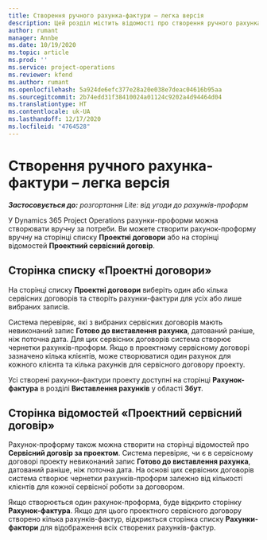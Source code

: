 ```yaml
---
title: Створення ручного рахунка-фактури – легка версія
description: Цей розділ містить відомості про створення ручного рахунка-проформи у Project Operations.
author: rumant
manager: Annbe
ms.date: 10/19/2020
ms.topic: article
ms.prod: ''
ms.service: project-operations
ms.reviewer: kfend
ms.author: rumant
ms.openlocfilehash: 5a924de6efc377e28a20e038e7deac04616b95aa
ms.sourcegitcommit: 2b74edd31f38410024a01124c9202a4d94464d04
ms.translationtype: HT
ms.contentlocale: uk-UA
ms.lasthandoff: 12/17/2020
ms.locfileid: "4764528"
---
```

# <a name="create-a-manual-proforma-invoice---lite"></a>Створення ручного рахунка-фактури – легка версія

_**Застосовується до:** розгортання Lite: від угоди до рахунків-проформ_

У Dynamics 365 Project Operations рахунки-проформи можна створювати вручну за потреби. Ви можете створити рахунок-проформу вручну на сторінці списку **Проектні договори** або на сторінці відомостей **Проектний сервісний договір**.

##  <a name="project-contracts-list-page"></a>Сторінка списку «Проектні договори»

На сторінці списку **Проектні договори** виберіть один або кілька сервісних договорів та створіть рахунки-фактури для усіх або лише вибраних записів.

Система перевіряє, які з вибраних сервісних договорів мають невиконаний запис **Готово до виставлення рахунка**, датований раніше, ніж поточна дата. Для цих сервісних договорів система створює чернетки рахунків-проформ. Якщо в проектному сервісному договорі зазначено кілька клієнтів, може створюватися один рахунок для кожного клієнта та кілька рахунків для сервісного договору проекту.

Усі створені рахунки-фактури проекту доступні на сторінці **Рахунок-фактура** в розділі **Виставлення рахунків** у області **Збут**.

## <a name="project-contract-details-page"></a>Сторінка відомостей «Проектний сервісний договір»

Рахунок-проформу також можна створити на сторінці відомостей про **Сервісний договір за проектом**. Система перевіряє, чи є в сервісному договорі проекту невиконаний запис **Готово до виставлення рахунка**, датований раніше, ніж поточна дата. На основі цих сервісних договорів система створює чернетки рахунків-проформ залежно від кількості клієнтів для кожної сервісної роботи за договором.

Якщо створюється один рахунок-проформа, буде відкрито сторінку **Рахунок-фактура**. Якщо для цього проектного сервісного договору створено кілька рахунків-фактур, відкриється сторінка списку **Рахунки-фактори** для відображення всіх створених рахунків-фактур.
